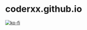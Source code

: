 # coderxx.github.io

[![ko-fi](https://www.ko-fi.com/img/donate_sm.png)](https://ko-fi.com/N4N3IAM5)
